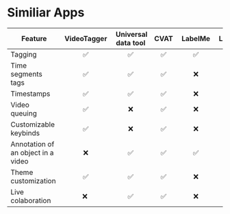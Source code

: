 # Similiar Apps

| Feature                             | VideoTagger  | Universal data tool  | CVAT  | LabelMe  | LabelBox |
|-------------------------------------|:------------:|:--------------------:|:-----:|:--------:|:--------:|
| Tagging                             | ✅           | ✅                  | ✅    | ✅      | ✅       |
| Time segments tags                  | ✅           | ✅                  | ✅    | ❌      | ✅       |
| Timestamps                          | ✅           | ✅                  | ✅    | ❌      | ❌       |
| Video queuing                       | ✅           | ❌                  | ✅    | ❌      | ✅       |
| Customizable keybinds               | ✅           | ❌                  | ✅    | ❌      | ✅       |
| Annotation of an object in a video  | ❌           | ✅                  | ✅    | ✅      | ❌       |
| Theme customization                 | ✅           | ✅                  | ✅    | ❌      | ✅       |
| Live colaboration                   | ❌           | ✅                  | ✅    | ❌      | ✅       |